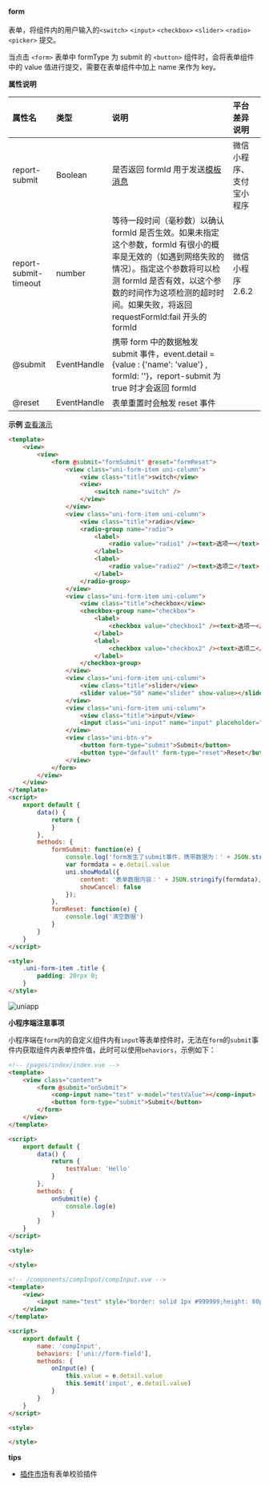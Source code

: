 #### form
表单，将组件内的用户输入的``<switch>`` ``<input>`` ``<checkbox>`` ``<slider>`` ``<radio>`` ``<picker>`` 提交。

当点击 ``<form>`` 表单中 formType 为 submit 的 ``<button>`` 组件时，会将表单组件中的 value 值进行提交，需要在表单组件中加上 name 来作为 key。

**属性说明**

| 属性名                | 类型        | 说明                                                                                                                                                                                                                                                     | 平台差异说明             |
| :-------------------- | :---------- | :------------------------------------------------------------------------------------------------------------------------------------------------------------------------------------------------------------------------------------------------------- | :----------------------- |
| report-submit         | Boolean     | 是否返回 formId 用于发送[模板消息](https://developers.weixin.qq.com/miniprogram/dev/framework/open-ability/template-message.html)                                                                                                                        | 微信小程序、支付宝小程序 |
| report-submit-timeout | number      | 等待一段时间（毫秒数）以确认 formId 是否生效。如果未指定这个参数，formId 有很小的概率是无效的（如遇到网络失败的情况）。指定这个参数将可以检测 formId 是否有效，以这个参数的时间作为这项检测的超时时间。如果失败，将返回 requestFormId:fail 开头的 formId | 微信小程序2.6.2          |
| @submit               | EventHandle | 携带 form 中的数据触发 submit 事件，event.detail = {value : {'name': 'value'} , formId: ''}，report-submit 为 true 时才会返回 formId                                                                                                                     |                          |
| @reset                | EventHandle | 表单重置时会触发 reset 事件                                                                                                                                                                                                                              | &nbsp;                   |

**示例** [查看演示](https://hellouniapp.dcloud.net.cn/pages/component/form/form)
 
```html
<template>
	<view>
		<view>
			<form @submit="formSubmit" @reset="formReset">
				<view class="uni-form-item uni-column">
					<view class="title">switch</view>
					<view>
						<switch name="switch" />
					</view>
				</view>
				<view class="uni-form-item uni-column">
					<view class="title">radio</view>
					<radio-group name="radio">
						<label>
							<radio value="radio1" /><text>选项一</text>
						</label>
						<label>
							<radio value="radio2" /><text>选项二</text>
						</label>
					</radio-group>
				</view>
				<view class="uni-form-item uni-column">
					<view class="title">checkbox</view>
					<checkbox-group name="checkbox">
						<label>
							<checkbox value="checkbox1" /><text>选项一</text>
						</label>
						<label>
							<checkbox value="checkbox2" /><text>选项二</text>
						</label>
					</checkbox-group>
				</view>
				<view class="uni-form-item uni-column">
					<view class="title">slider</view>
					<slider value="50" name="slider" show-value></slider>
				</view>
				<view class="uni-form-item uni-column">
					<view class="title">input</view>
					<input class="uni-input" name="input" placeholder="这是一个输入框" />
				</view>
				<view class="uni-btn-v">
					<button form-type="submit">Submit</button>
					<button type="default" form-type="reset">Reset</button>
				</view>
			</form>
		</view>
	</view>
</template>
<script>
	export default {
		data() {
			return {
			}
		},
		methods: {
			formSubmit: function(e) {
				console.log('form发生了submit事件，携带数据为：' + JSON.stringify(e.detail.value))
				var formdata = e.detail.value
				uni.showModal({
					content: '表单数据内容：' + JSON.stringify(formdata),
					showCancel: false
				});
			},
			formReset: function(e) {
				console.log('清空数据')
			}
		}
	}
</script>

<style>
	.uni-form-item .title {
		padding: 20rpx 0;
	}
</style>

```
 
![uniapp](https://img-cdn-qiniu.dcloud.net.cn/uniapp/doc/img/form.png?t=201857)

**小程序端注意事项**

小程序端在`form`内的自定义组件内有`input`等表单控件时，无法在`form`的`submit`事件内获取组件内表单控件值，此时可以使用`behaviors`，示例如下：

```html
<!-- /pages/index/index.vue -->
<template>  
    <view class="content">  
        <form @submit="onSubmit">  
            <comp-input name="test" v-model="testValue"></comp-input>  
            <button form-type="submit">Submit</button>  
        </form>  
    </view>  
</template>  

<script>  
    export default {  
        data() {  
            return {  
                testValue: 'Hello'  
            }  
        },  
        methods: {  
            onSubmit(e) {  
                console.log(e)  
            }  
        }  
    }  
</script>  

<style>  

</style>
```

```html
<!-- /components/compInput/compInput.vue -->
<template>  
    <view>  
        <input name="test" style="border: solid 1px #999999;height: 80px;" type="text" @input="onInput" :value="value" />  
    </view>  
</template>  

<script>  
    export default {  
        name: 'compInput',  
        behaviors: ['uni://form-field'],
        methods: {  
            onInput(e) {  
				this.value = e.detail.value
                this.$emit('input', e.detail.value)  
            }  
        }  
    }  
</script>  

<style>  

</style>  
```

**tips**
- [插件市场](http://ext.dcloud.net.cn/search?q=%E8%A1%A8%E5%8D%95%E6%A0%A1%E9%AA%8C)有表单校验插件
